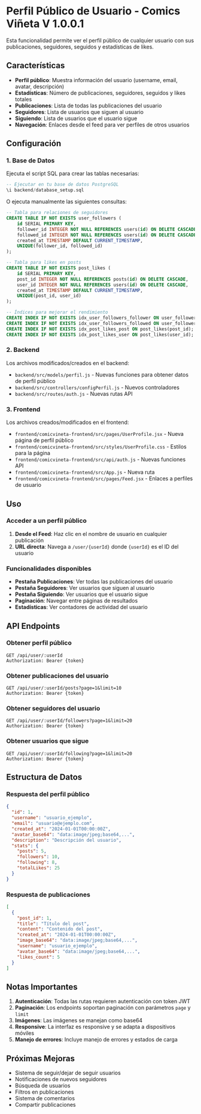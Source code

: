 # Perfil Público de Usuario - Comics Viñeta V 1.0.0.1

Esta funcionalidad permite ver el perfil público de cualquier usuario con sus publicaciones, seguidores, seguidos y estadísticas de likes.

## Características

- **Perfil público**: Muestra información del usuario (username, email, avatar, descripción)
- **Estadísticas**: Número de publicaciones, seguidores, seguidos y likes totales
- **Publicaciones**: Lista de todas las publicaciones del usuario
- **Seguidores**: Lista de usuarios que siguen al usuario
- **Siguiendo**: Lista de usuarios que el usuario sigue
- **Navegación**: Enlaces desde el feed para ver perfiles de otros usuarios

## Configuración

### 1. Base de Datos

Ejecuta el script SQL para crear las tablas necesarias:

```sql
-- Ejecutar en tu base de datos PostgreSQL
\i backend/database_setup.sql
```

O ejecuta manualmente las siguientes consultas:

```sql
-- Tabla para relaciones de seguidores
CREATE TABLE IF NOT EXISTS user_followers (
    id SERIAL PRIMARY KEY,
    follower_id INTEGER NOT NULL REFERENCES users(id) ON DELETE CASCADE,
    followed_id INTEGER NOT NULL REFERENCES users(id) ON DELETE CASCADE,
    created_at TIMESTAMP DEFAULT CURRENT_TIMESTAMP,
    UNIQUE(follower_id, followed_id)
);

-- Tabla para likes en posts
CREATE TABLE IF NOT EXISTS post_likes (
    id SERIAL PRIMARY KEY,
    post_id INTEGER NOT NULL REFERENCES posts(id) ON DELETE CASCADE,
    user_id INTEGER NOT NULL REFERENCES users(id) ON DELETE CASCADE,
    created_at TIMESTAMP DEFAULT CURRENT_TIMESTAMP,
    UNIQUE(post_id, user_id)
);

-- Índices para mejorar el rendimiento
CREATE INDEX IF NOT EXISTS idx_user_followers_follower ON user_followers(follower_id);
CREATE INDEX IF NOT EXISTS idx_user_followers_followed ON user_followers(followed_id);
CREATE INDEX IF NOT EXISTS idx_post_likes_post ON post_likes(post_id);
CREATE INDEX IF NOT EXISTS idx_post_likes_user ON post_likes(user_id);
```

### 2. Backend

Los archivos modificados/creados en el backend:

- `backend/src/models/perfil.js` - Nuevas funciones para obtener datos de perfil público
- `backend/src/controllers/configPerfil.js` - Nuevos controladores
- `backend/src/routes/auth.js` - Nuevas rutas API

### 3. Frontend

Los archivos creados/modificados en el frontend:

- `frontend/comicvineta-frontend/src/pages/UserProfile.jsx` - Nueva página de perfil público
- `frontend/comicvineta-frontend/src/styles/UserProfile.css` - Estilos para la página
- `frontend/comicvineta-frontend/src/api/auth.js` - Nuevas funciones API
- `frontend/comicvineta-frontend/src/App.js` - Nueva ruta
- `frontend/comicvineta-frontend/src/pages/Feed.jsx` - Enlaces a perfiles de usuario

## Uso

### Acceder a un perfil público

1. **Desde el Feed**: Haz clic en el nombre de usuario en cualquier publicación
2. **URL directa**: Navega a `/user/{userId}` donde `{userId}` es el ID del usuario

### Funcionalidades disponibles

- **Pestaña Publicaciones**: Ver todas las publicaciones del usuario
- **Pestaña Seguidores**: Ver usuarios que siguen al usuario
- **Pestaña Siguiendo**: Ver usuarios que el usuario sigue
- **Paginación**: Navegar entre páginas de resultados
- **Estadísticas**: Ver contadores de actividad del usuario

## API Endpoints

### Obtener perfil público
```
GET /api/user/:userId
Authorization: Bearer {token}
```

### Obtener publicaciones del usuario
```
GET /api/user/:userId/posts?page=1&limit=10
Authorization: Bearer {token}
```

### Obtener seguidores del usuario
```
GET /api/user/:userId/followers?page=1&limit=20
Authorization: Bearer {token}
```

### Obtener usuarios que sigue
```
GET /api/user/:userId/following?page=1&limit=20
Authorization: Bearer {token}
```

## Estructura de Datos

### Respuesta del perfil público
```json
{
  "id": 1,
  "username": "usuario_ejemplo",
  "email": "usuario@ejemplo.com",
  "created_at": "2024-01-01T00:00:00Z",
  "avatar_base64": "data:image/jpeg;base64,...",
  "description": "Descripción del usuario",
  "stats": {
    "posts": 5,
    "followers": 10,
    "following": 8,
    "totalLikes": 25
  }
}
```

### Respuesta de publicaciones
```json
[
  {
    "post_id": 1,
    "title": "Título del post",
    "content": "Contenido del post",
    "created_at": "2024-01-01T00:00:00Z",
    "image_base64": "data:image/jpeg;base64,...",
    "username": "usuario_ejemplo",
    "avatar_base64": "data:image/jpeg;base64,...",
    "likes_count": 5
  }
]
```

## Notas Importantes

1. **Autenticación**: Todas las rutas requieren autenticación con token JWT
2. **Paginación**: Los endpoints soportan paginación con parámetros `page` y `limit`
3. **Imágenes**: Las imágenes se manejan como base64
4. **Responsive**: La interfaz es responsive y se adapta a dispositivos móviles
5. **Manejo de errores**: Incluye manejo de errores y estados de carga

## Próximas Mejoras

- Sistema de seguir/dejar de seguir usuarios
- Notificaciones de nuevos seguidores
- Búsqueda de usuarios
- Filtros en publicaciones
- Sistema de comentarios
- Compartir publicaciones 